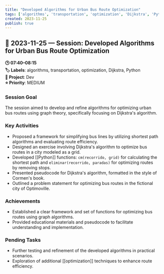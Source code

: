 ```yaml
---
title: "Developed Algorithms for Urban Bus Route Optimization"
tags: ['algorithms', 'transportation', 'optimization', 'Dijkstra', 'Python']
created: 2023-11-25
publish: true
---
```


## 📅 2023-11-25 — Session: Developed Algorithms for Urban Bus Route Optimization

**🕒 07:40–08:15**  
**🏷️ Labels**: algorithms, transportation, optimization, Dijkstra, Python  
**📂 Project**: Dev  
**⭐ Priority**: MEDIUM  


### Session Goal
The session aimed to develop and refine algorithms for optimizing urban bus routes using graph theory, specifically focusing on Dijkstra's algorithm.

### Key Activities
- Proposed a framework for simplifying bus lines by utilizing shortest path algorithms and evaluating route efficiency.
- Designed an exercise involving Dijkstra's algorithm to optimize bus routes in a city modeled as a grid.
- Developed [[Python]] functions: `cm(recorrido, grid)` for calculating the shortest path and `eliminar(recorrido, paradas)` for optimizing routes by removing stops.
- Presented pseudocode for Dijkstra's algorithm, formatted in the style of Cormen's book.
- Outlined a problem statement for optimizing bus routes in the fictional city of Optimoville.

### Achievements
- Established a clear framework and set of functions for optimizing bus routes using graph algorithms.
- Provided educational materials and pseudocode to facilitate understanding and implementation.

### Pending Tasks
- Further testing and refinement of the developed algorithms in practical scenarios.
- Exploration of additional [[optimization]] techniques to enhance route efficiency.
